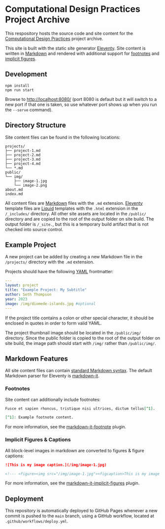 # Computational Design Practices Project Archive

This respository hosts the source code and site content for the [Computational Design Practices](https://www.arch.columbia.edu/programs/15-m-s-computational-design-practices) project archive.

This site is built with the static site generator [Eleventy](https://www.11ty.dev/docs/).
Site content is written in [Markdown](https://www.markdownguide.org/) and rendered with additional
support for [footnotes](https://github.com/markdown-it/markdown-it-footnote) and
[implicit figures](https://github.com/arve0/markdown-it-implicit-figures).

## Development

```
npm install
npm run start
```

Browse to [http://localhost:8080/](http://localhost:8080/) (port 8080 is default but it will switch
to a new port if that one is taken, so use whatever port shows up when you run the `--serve` command).


## Directory Structure

Site content files can be found in the following locations:

```
projects/
├── project-1.md
├── project-2.md
├── project-3.md
├── project-4.md
└── *.md
public/
└── img/
    ├── image-1.jpg
    └── image-2.png
about.md
index.md
```

All content files are [Markdown](https://www.markdownguide.org/) files with the `.md` extension.
[Eleventy](https://www.11ty.dev/docs/) template files are [Liquid](https://liquidjs.com/) templates
with the `.html` extension in the `/_includes/` directory. All other site assets are located in the
`/public/` directory and are copied to the root of the output folder on site build. The output folder
is `/_site.`, but this is a temporary build artifact that is not checked into source control.

## Example Project

A new project can be added by creating a new Markdown file in the `/projects/` directory with the `.md` extension.

Projects should have the following [YAML](https://yaml.org/) frontmatter:

```yaml
---
layout: project
title: "Example Project: My Subtitle"
author: Seth Thompson
year: 2023
image: /img/diomede-islands.jpg #optional
---
```

If the project title contains a colon or other special character, it should be enclosed in quotes in order to form
valid YAML.

The project thumbnail image should be located in the `/public/img/` directory. Since the public folder is copied to
the root of the output folder on site build, the image path should start with `/img/` rather than `/public/img/`.

## Markdown Features

All site content files can contain [standard Markdown syntax](https://www.markdownguide.org/basic-syntax/).
The default Markdown parser for Eleventy is [markdown-it](https://github.com/markdown-it/markdown-it).

### Footnotes

Site content can additionally include footnotes:

```md
Fusce et sapien rhoncus, tristique nisi ultrices, dictum tellus[^1].

[^1]: Example footnote content.
```

For more information, see the [markdown-it-footnote](https://github.com/markdown-it/markdown-it-footnote) plugin.

### Implicit Figures & Captions

All block-level images in markdown are converted to figures & figure captions:

```md
![This is my image caption.](/img/image-1.jpg)

<!--- <figure><img src="/img/image-1.jpg"><figcaption>This is my image caption.</figcaption></figure> -->
```

For more information, see the [markdown-it-implicit-figures](https://github.com/arve0/markdown-it-implicit-figures) plugin.

## Deployment

This repository is automatically deployed to GitHub Pages whenever a new commit is pushed to the `main` branch, using
a GitHub workflow, located at `.github/workflows/deploy.yml`.